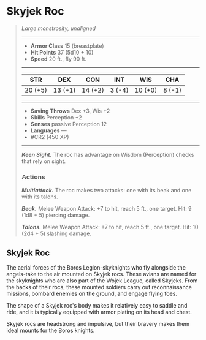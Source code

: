 # Skyjek Roc
>*Large monstrosity, unaligned*
>___
>- **Armor Class** 15 (breastplate)
>- **Hit Points** 37 (5d10 + 10)
>- **Speed** 20 ft., fly 90 ft.
>___
>|STR|DEX|CON|INT|WIS|CHA|
>|:---:|:---:|:---:|:---:|:---:|:---:|
>|20 (+5)|13 (+1)|14 (+2)|3 (-4)|10 (+0)|8 (-1)|
>___
>- **Saving Throws** Dex +3, Wis +2
>- **Skills** Perception +2
>- **Senses** passive Perception 12
>- **Languages** —
>- #CR2 (450 XP)
>___
>***Keen Sight.*** The roc has advantage on Wisdom (Perception) checks that rely on sight.  
>
>### Actions
>***Multiattack.*** The roc makes two attacks: one with its beak and one with its talons.  
>
>***Beak.*** Melee Weapon Attack: +7 to hit, reach 5 ft., one target. Hit: 9 (1d8 + 5) piercing damage.  
>
>***Talons.*** Melee Weapon Attack: +7 to hit, reach 5 ft., one target. Hit: 10 (2d4 + 5) slashing damage.

## Skyjek Roc

The aerial forces of the Boros Legion-skyknights who fly alongside the angels-take to the air mounted on Skyjek rocs. These avians are named for the skyknights who are also part of the Wojek League, called Skyjeks. From the backs of their rocs, these mounted soldiers carry out reconnaissance missions, bombard enemies on the ground, and engage flying foes.

The shape of a Skyjek roc's body makes it relatively easy to saddle and ride, and it is typically equipped with armor plating on its head and chest.

Skyjek rocs are headstrong and impulsive, but their bravery makes them ideal mounts for the Boros knights.